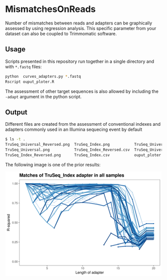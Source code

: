 # MismatchesOnReads

Number of mismatches between reads and adapters can be graphically assessed by using regression analysis. This specific parameter from your dataset can also be coupled to Trimmomatic software. 


## Usage

Scripts presented in this repository run together in a single directory and with `*.fastq` files:

```Bash
python  curves_adapters.py *.fastq
Rscript ouput_ploter.R
```
The assessment of other target sequences is also allowed by including the `-adapt` argument in the python script.

## Output

Different files are created from the assessment of conventional indexes and adapters commonly used in an Illumina sequecing event by default

```Bash
$ ls -t .
TruSeq_Universal_Reversed.png  TruSeq_Index.png           TruSeq_Universal_Reversed.csv    curves_adapters.py
TruSeq_Universal.png           TruSeq_Index_Reversed.csv  TruSeq_Universal.csv           
TruSeq_Index_Reversed.png      TruSeq_Index.csv           ouput_ploter.R                 
```
The following image is one of the prior results:

![](https://github.com/Ulises-Rosas/MismatchesOnReads/blob/master/TruSeq_Index.png)
